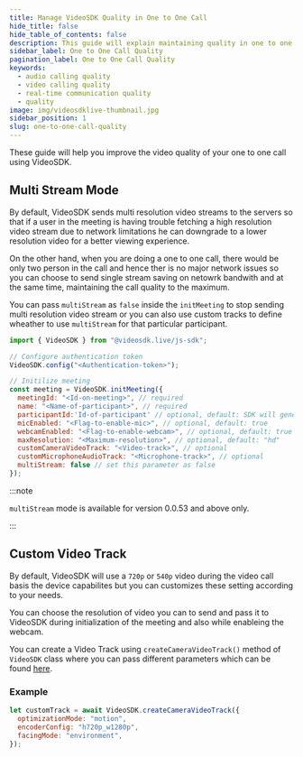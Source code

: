 ```yaml
---
title: Manage VideoSDK Quality in One to One Call
hide_title: false
hide_table_of_contents: false
description: This guide will explain maintaining quality in one to one call using Video SDK.
sidebar_label: One to One Call Quality
pagination_label: One to One Call Quality
keywords:
  - audio calling quality
  - video calling quality
  - real-time communication quality
  - quality
image: img/videosdklive-thumbnail.jpg
sidebar_position: 1
slug: one-to-one-call-quality
---
```


These guide will help you improve the video quality of your one to one call using VideoSDK.

## Multi Stream Mode

By default, VideoSDK sends multi resolution video streams to the servers so that if a user in the meeting is having trouble fetching a high resolution video stream due to network limitations he can downgrade to a lower resolution video for a better viewing experience.

On the other hand, when you are doing a one to one call, there would be only two person in the call and hence ther is no major network issues so you can choose to send single stream saving on netowrk bandwith and at the same time, maintaining the call quality to the maximum.

You can pass `multiStream` as `false` inside the `initMeeting` to stop sending multi resolution video stream or you can also use custom tracks to define wheather to use `multiStream` for that particular participant.

```js
import { VideoSDK } from "@videosdk.live/js-sdk";

// Configure authentication token
VideoSDK.config("<Authentication-token>");

// Initilize meeting
const meeting = VideoSDK.initMeeting({
  meetingId: "<Id-on-meeting>", // required
  name: "<Name-of-participant>", // required
  participantId:'Id-of-participant' // optional, default: SDK will generate
  micEnabled: "<Flag-to-enable-mic>", // optional, default: true
  webcamEnabled: "<Flag-to-enable-webcam>", // optional, default: true
  maxResolution: "<Maximum-resolution>", // optional, default: "hd"
  customCameraVideoTrack: "<Video-track>", // optional
  customMicrophoneAudioTrack: "<Microphone-track>", // optional
  multiStream: false // set this parameter as false
});
```

:::note

`multiStream` mode is available for version 0.0.53 and above only.

:::

## Custom Video Track

By default, VideoSDK will use a `720p` or `540p` video during the video call basis the device capabilites but you can customizes these setting according to your needs.

You can choose the resolution of video you can to send and pass it to VideoSDK during initialization of the meeting and also while enableing the webcam.

You can create a Video Track using `createCameraVideoTrack()` method of `VideoSDK` class where you can pass different parameters which can be found [here](../features/custom-track/custom-video-track.md#parameters).

### Example

```javascript
let customTrack = await VideoSDK.createCameraVideoTrack({
  optimizationMode: "motion",
  encoderConfig: "h720p_w1280p",
  facingMode: "environment",
});
```
